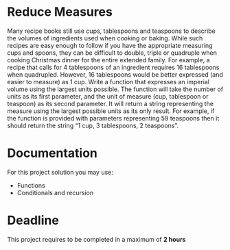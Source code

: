 # Reduce Measures

Many recipe books still use cups, tablespoons and teaspoons to describe the volumes of ingredients used when cooking or baking. While such recipes are easy enough to follow if you have the appropriate measuring cups and spoons, they can be difficult to double, triple or quadruple when cooking Christmas dinner for the entire extended family. For example, a recipe that calls for 4 tablespoons of an ingredient requires 16 tablespoons when quadrupled. However, 16 tablespoons would be better expressed (and easier to measure) as 1 cup.
Write a function that expresses an imperial volume using the largest units possible. 
The function will take the number of units as its first parameter, and the unit of measure (cup, tablespoon or teaspoon) as its second parameter. 
It will return a string representing the measure using the largest possible units as its only result. 
For example, if the function is provided with parameters representing 59 teaspoons then it should return the string “1 cup, 3 tablespoons, 2 teaspoons”.


# Documentation

For this project solution you may use:

- Functions
- Conditionals and recursion

# Deadline

This project requires to be completed in a maximum of **2 hours**